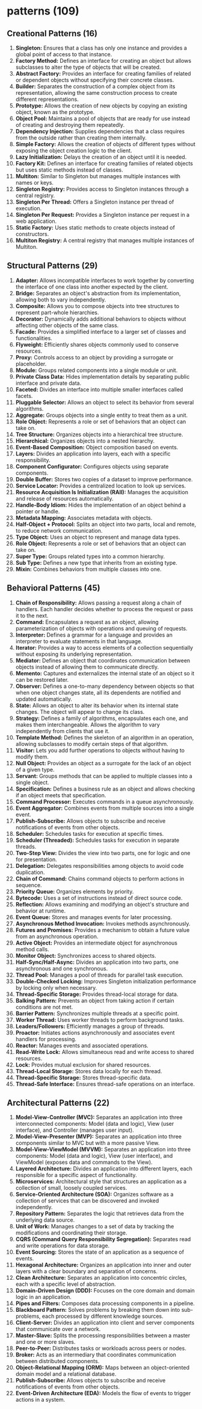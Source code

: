 # patterns (109)

## Creational Patterns (16)

1. **Singleton:** Ensures that a class has only one instance and provides a global point of access to that instance.
2. **Factory Method:** Defines an interface for creating an object but allows subclasses to alter the type of objects that will be created.
3. **Abstract Factory:** Provides an interface for creating families of related or dependent objects without specifying their concrete classes.
4. **Builder:** Separates the construction of a complex object from its representation, allowing the same construction process to create different representations.
5. **Prototype:** Allows the creation of new objects by copying an existing object, known as the prototype.
6. **Object Pool:** Maintains a pool of objects that are ready for use instead of creating and destroying them repeatedly.
7. **Dependency Injection:** Supplies dependencies that a class requires from the outside rather than creating them internally.
8. **Simple Factory:** Allows the creation of objects of different types without exposing the object creation logic to the client.
9. **Lazy Initialization:** Delays the creation of an object until it is needed.
10. **Factory Kit:** Defines an interface for creating families of related objects but uses static methods instead of classes.
11. **Multiton:** Similar to Singleton but manages multiple instances with names or keys.
12. **Singleton Registry:** Provides access to Singleton instances through a central registry.
13. **Singleton Per Thread:** Offers a Singleton instance per thread of execution.
14. **Singleton Per Request:** Provides a Singleton instance per request in a web application.
15. **Static Factory:** Uses static methods to create objects instead of constructors.
16. **Multiton Registry:** A central registry that manages multiple instances of Multiton.

## Structural Patterns (29)

1. **Adapter:** Allows incompatible interfaces to work together by converting the interface of one class into another expected by the client.
2. **Bridge:** Separates an object's abstraction from its implementation, allowing both to vary independently.
3. **Composite:** Allows you to compose objects into tree structures to represent part-whole hierarchies.
4. **Decorator:** Dynamically adds additional behaviors to objects without affecting other objects of the same class.
5. **Facade:** Provides a simplified interface to a larger set of classes and functionalities.
6. **Flyweight:** Efficiently shares objects commonly used to conserve resources.
7. **Proxy:** Controls access to an object by providing a surrogate or placeholder.
8. **Module:** Groups related components into a single module or unit.
9. **Private Class Data:** Hides implementation details by separating public interface and private data.
10. **Faceted:** Divides an interface into multiple smaller interfaces called facets.
11. **Pluggable Selector:** Allows an object to select its behavior from several algorithms.
12. **Aggregate:** Groups objects into a single entity to treat them as a unit.
13. **Role Object:** Represents a role or set of behaviors that an object can take on.
14. **Tree Structure:** Organizes objects into a hierarchical tree structure.
15. **Hierarchical:** Organizes objects into a nested hierarchy.
16. **Event-Based Composition:** Object composition based on events.
17. **Layers:** Divides an application into layers, each with a specific responsibility.
18. **Component Configurator:** Configures objects using separate components.
19. **Double Buffer:** Stores two copies of a dataset to improve performance.
20. **Service Locator:** Provides a centralized location to look up services.
21. **Resource Acquisition Is Initialization (RAII):** Manages the acquisition and release of resources automatically.
22. **Handle-Body Idiom:** Hides the implementation of an object behind a pointer or handle.
23. **Metadata Mapping:** Associates metadata with objects.
24. **Half-Object + Protocol:** Splits an object into two parts, local and remote, to reduce network communication.
25. **Type Object:** Uses an object to represent and manage data types.
26. **Role Object:** Represents a role or set of behaviors that an object can take on.
27. **Super Type:** Groups related types into a common hierarchy.
28. **Sub Type:** Defines a new type that inherits from an existing type.
29. **Mixin:** Combines behaviors from multiple classes into one.

## Behavioral Patterns (45)

1. **Chain of Responsibility:** Allows passing a request along a chain of handlers. Each handler decides whether to process the request or pass it to the next.
2. **Command:** Encapsulates a request as an object, allowing parameterization of objects with operations and queuing of requests.
3. **Interpreter:** Defines a grammar for a language and provides an interpreter to evaluate statements in that language.
4. **Iterator:** Provides a way to access elements of a collection sequentially without exposing its underlying representation.
5. **Mediator:** Defines an object that coordinates communication between objects instead of allowing them to communicate directly.
6. **Memento:** Captures and externalizes the internal state of an object so it can be restored later.
7. **Observer:** Defines a one-to-many dependency between objects so that when one object changes state, all its dependents are notified and updated automatically.
8. **State:** Allows an object to alter its behavior when its internal state changes. The object will appear to change its class.
9. **Strategy:** Defines a family of algorithms, encapsulates each one, and makes them interchangeable. Allows the algorithm to vary independently from clients that use it.
10. **Template Method:** Defines the skeleton of an algorithm in an operation, allowing subclasses to modify certain steps of that algorithm.
11. **Visitor:** Lets you add further operations to objects without having to modify them.
12. **Null Object:** Provides an object as a surrogate for the lack of an object of a given type.
13. **Servant:** Groups methods that can be applied to multiple classes into a single object.
14. **Specification:** Defines a business rule as an object and allows checking if an object meets that specification.
15. **Command Processor:** Executes commands in a queue asynchronously.
16. **Event Aggregator:** Combines events from multiple sources into a single event.
17. **Publish-Subscribe:** Allows objects to subscribe and receive notifications of events from other objects.
18. **Scheduler:** Schedules tasks for execution at specific times.
19. **Scheduler (Threaded):** Schedules tasks for execution in separate threads.
20. **Two-Step View:** Divides the view into two parts, one for logic and one for presentation.
21. **Delegation:** Delegates responsibilities among objects to avoid code duplication.
22. **Chain of Command:** Chains command objects to perform actions in sequence.
23. **Priority Queue:** Organizes elements by priority.
24. **Bytecode:** Uses a set of instructions instead of direct source code.
25. **Reflection:** Allows examining and modifying an object's structure and behavior at runtime.
26. **Event Queue:** Stores and manages events for later processing.
27. **Asynchronous Method Invocation:** Invokes methods asynchronously.
28. **Futures and Promises:** Provides a mechanism to obtain a future value from an asynchronous operation.
29. **Active Object:** Provides an intermediate object for asynchronous method calls.
30. **Monitor Object:** Synchronizes access to shared objects.
31. **Half-Sync/Half-Async:** Divides an application into two parts, one asynchronous and one synchronous.
32. **Thread Pool:** Manages a pool of threads for parallel task execution.
33. **Double-Checked Locking:** Improves Singleton initialization performance by locking only when necessary.
34. **Thread-Specific Storage:** Provides thread-local storage for data.
35. **Balking Pattern:** Prevents an object from taking action if certain conditions are not met.
36. **Barrier Pattern:** Synchronizes multiple threads at a specific point.
37. **Worker Thread:** Uses worker threads to perform background tasks.
38. **Leaders/Followers:** Efficiently manages a group of threads.
39. **Proactor:** Initiates actions asynchronously and associates event handlers for processing.
40. **Reactor:** Manages events and associated operations.
41. **Read-Write Lock:** Allows simultaneous read and write access to shared resources.
42. **Lock:** Provides mutual exclusion for shared resources.
43. **Thread-Local Storage:** Stores data locally for each thread.
44. **Thread-Specific Storage:** Stores thread-specific data.
45. **Thread-Safe Interface:** Ensures thread-safe operations on an interface.

## Architectural Patterns (22)

1. **Model-View-Controller (MVC):** Separates an application into three interconnected components: Model (data and logic), View (user interface), and Controller (manages user input).
2. **Model-View-Presenter (MVP):** Separates an application into three components similar to MVC but with a more passive View.
3. **Model-View-ViewModel (MVVM):** Separates an application into three components: Model (data and logic), View (user interface), and ViewModel (exposes data and commands to the View).
4. **Layered Architecture:** Divides an application into different layers, each responsible for a specific aspect of functionality.
5. **Microservices:** Architectural style that structures an application as a collection of small, loosely coupled services.
6. **Service-Oriented Architecture (SOA):** Organizes software as a collection of services that can be discovered and invoked independently.
7. **Repository Pattern:** Separates the logic that retrieves data from the underlying data source.
8. **Unit of Work:** Manages changes to a set of data by tracking the modifications and coordinating their storage.
9. **CQRS (Command Query Responsibility Segregation):** Separates read and write operations for data storage.
10. **Event Sourcing:** Stores the state of an application as a sequence of events.
11. **Hexagonal Architecture:** Organizes an application into inner and outer layers with a clear boundary and separation of concerns.
12. **Clean Architecture:** Separates an application into concentric circles, each with a specific level of abstraction.
13. **Domain-Driven Design (DDD):** Focuses on the core domain and domain logic in an application.
14. **Pipes and Filters:** Composes data processing components in a pipeline.
15. **Blackboard Pattern:** Solves problems by breaking them down into sub-problems, each processed by different knowledge sources.
16. **Client-Server:** Divides an application into client and server components that communicate over a network.
17. **Master-Slave:** Splits the processing responsibilities between a master and one or more slaves.
18. **Peer-to-Peer:** Distributes tasks or workloads across peers or nodes.
19. **Broker:** Acts as an intermediary that coordinates communication between distributed components.
20. **Object-Relational Mapping (ORM):** Maps between an object-oriented domain model and a relational database.
21. **Publish-Subscribe:** Allows objects to subscribe and receive notifications of events from other objects.
22. **Event-Driven Architecture (EDA):** Models the flow of events to trigger actions in a system.

